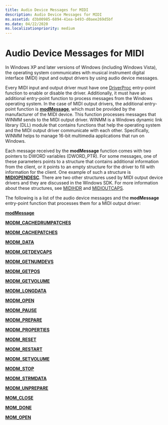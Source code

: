```yaml
---
title: Audio Device Messages for MIDI
description: Audio Device Messages for MIDI
ms.assetid: d3b00985-6894-41ea-b493-d0aee269d5bf
ms.date: 04/22/2020
ms.localizationpriority: medium
---
```


# Audio Device Messages for MIDI


In Windows XP and later versions of Windows (including Windows Vista), the operating system communicates with musical instrument digital interface (MIDI) input and output drivers by using audio device messages.

Every MIDI input and output driver must have one [DriverProc](https://docs.microsoft.com/windows/win32/api/mmiscapi/nc-mmiscapi-driverproc) entry-point function to enable or disable the driver. Additionally, it must have an additional entry-point function to process messages from the Windows operating system. In the case of MIDI output drivers, the additional entry-point function is [**modMessage**](https://docs.microsoft.com/previous-versions/windows/hardware/drivers/ff537532(v=vs.85)), which must be provided by the manufacturer of the MIDI device. This function processes messages that WINMM sends to the MIDI output driver. WINMM is a Windows dynamic link library (DLL) module that contains functions that help the operating system and the MIDI output driver communicate with each other. Specifically, WINMM helps to manage 16-bit multimedia applications that run on Windows.

Each message received by the **modMessage** function comes with two pointers to DWORD variables (DWORD\_PTR). For some messages, one of these parameters points to a structure that contains additional information from the client, or it points to an empty structure for the driver to fill with information for the client. One example of such a structure is [**MIDIOPENDESC**](https://docs.microsoft.com/windows/desktop/api/mmddk/ns-mmddk-midiopendesc_tag). There are two other structures used by MIDI output device drivers and they are discussed in the Windows SDK. For more information about these structures, see [MIDIHDR](https://docs.microsoft.com/windows/win32/api/mmeapi/ns-mmeapi-midihdr) and [MIDIOUTCAPS](https://docs.microsoft.com/windows/win32/api/mmeapi/ns-mmeapi-midioutcaps).

The following is a list of the audio device messages and the **modMessage** entry-point function that processes them for a MIDI output driver:

[**modMessage**](https://docs.microsoft.com/previous-versions/windows/hardware/drivers/ff537532(v=vs.85))

[**MODM\_CACHEDRUMPATCHES**](https://docs.microsoft.com/previous-versions/windows/hardware/drivers/ff537533(v=vs.85))

[**MODM\_CACHEPATCHES**](https://docs.microsoft.com/previous-versions/windows/hardware/drivers/ff537534(v=vs.85))

[**MODM\_DATA**](https://docs.microsoft.com/previous-versions/windows/hardware/drivers/ff537535(v=vs.85))

[**MODM\_GETDEVCAPS**](https://docs.microsoft.com/previous-versions/windows/hardware/drivers/ff537536(v=vs.85))

[**MODM\_GETNUMDEVS**](https://docs.microsoft.com/previous-versions/windows/hardware/drivers/ff537537(v=vs.85))

[**MODM\_GETPOS**](https://docs.microsoft.com/previous-versions/windows/hardware/drivers/ff537538(v=vs.85))

[**MODM\_GETVOLUME**](https://docs.microsoft.com/previous-versions/windows/hardware/drivers/ff537539(v=vs.85))

[**MODM\_LONGDATA**](https://docs.microsoft.com/previous-versions/windows/hardware/drivers/ff537540(v=vs.85))

[**MODM\_OPEN**](https://docs.microsoft.com/previous-versions/windows/hardware/drivers/ff537541(v=vs.85))

[**MODM\_PAUSE**](https://docs.microsoft.com/previous-versions/windows/hardware/drivers/ff537542(v=vs.85))

[**MODM\_PREPARE**](https://docs.microsoft.com/previous-versions/windows/hardware/drivers/ff537543(v=vs.85))

[**MODM\_PROPERTIES**](https://docs.microsoft.com/previous-versions/windows/hardware/drivers/ff537544(v=vs.85))

[**MODM\_RESET**](https://docs.microsoft.com/previous-versions/windows/hardware/drivers/ff537545(v=vs.85))

[**MODM\_RESTART**](https://docs.microsoft.com/previous-versions/windows/hardware/drivers/ff537546(v=vs.85))

[**MODM\_SETVOLUME**](https://docs.microsoft.com/previous-versions/windows/hardware/drivers/ff537547(v=vs.85))

[**MODM\_STOP**](https://docs.microsoft.com/previous-versions/windows/hardware/drivers/ff537548(v=vs.85))

[**MODM\_STRMDATA**](https://docs.microsoft.com/previous-versions/windows/hardware/drivers/ff537549(v=vs.85))

[**MODM\_UNPREPARE**](https://docs.microsoft.com/previous-versions/windows/hardware/drivers/ff537550(v=vs.85))

[**MOM\_CLOSE**](https://docs.microsoft.com/previous-versions/windows/hardware/drivers/ff537551(v=vs.85))

[**MOM\_DONE**](https://docs.microsoft.com/previous-versions/windows/hardware/drivers/ff537552(v=vs.85))

[**MOM\_OPEN**](https://docs.microsoft.com/previous-versions/windows/hardware/drivers/ff537553(v=vs.85))

 

 





